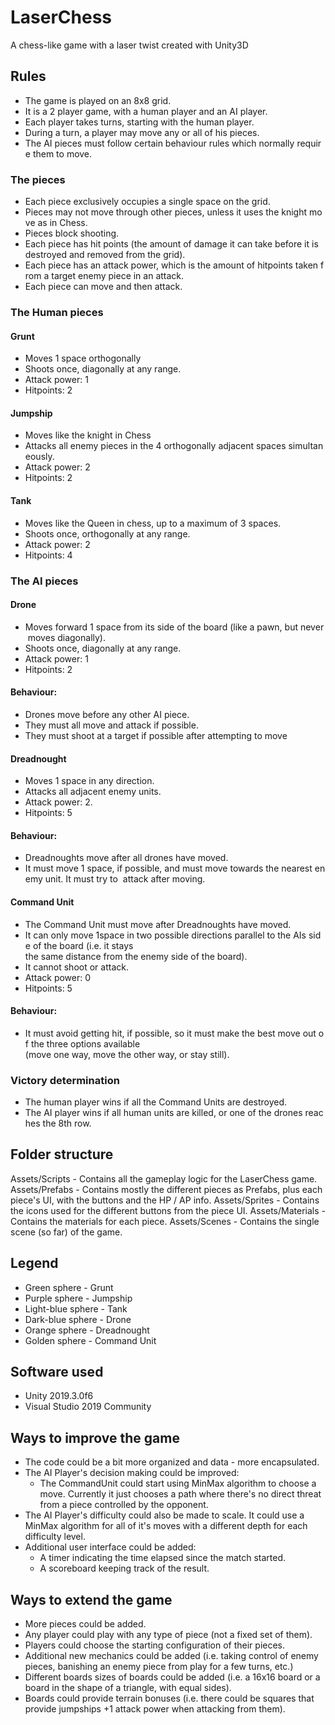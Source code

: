 # LaserChess
A chess-like game with a laser twist created with Unity3D

## Rules

* The game is played on an 8x8 grid. 
* It is a 2 player game, with a human player and an AI player.
* Each player takes turns, starting with the human player.
* During a turn, a player may move any or all of his pieces.
* The AI pieces must follow certain behaviour rules which normally require them to move.

### The pieces

* Each piece exclusively occupies a single space on the grid.
* Pieces may not move through other pieces, unless it uses the knight move as in Chess.
* Pieces block shooting.
* Each piece has hit points (the amount of damage it can take before it is destroyed and removed from the grid).
* Each piece has an attack power, which is the amount of hitpoints taken from a target enemy piece in an attack.
* Each piece can move and then attack.

### The Human pieces

#### Grunt

* Moves 1 space orthogonally
* Shoots once, diagonally at any range.
* Attack power: 1
* Hitpoints: 2

#### Jumpship

* Moves like the knight in Chess
* Attacks all enemy pieces in the 4 orthogonally adjacent spaces simultaneously.
* Attack power: 2
* Hitpoints: 2

#### Tank

* Moves like the Queen in chess, up to a maximum of 3 spaces.
* Shoots once, orthogonally at any range.
* Attack power: 2
* Hitpoints: 4

### The AI pieces

#### Drone

* Moves forward 1 space from its side of the board (like a pawn, but never moves diagonally).
* Shoots once, diagonally at any range.
* Attack power: 1
* Hitpoints: 2

#### Behaviour:

* Drones move before any other AI piece.
* They must all move and attack if possible.
* They must shoot at a target if possible after attempting to move

#### Dreadnought

* Moves 1 space in any direction.
* Attacks all adjacent enemy units.
* Attack power: 2.
* Hitpoints: 5

#### Behaviour:

* Dreadnoughts move after all drones have moved.
* It must move 1 space, if possible, and must move towards the nearest enemy unit. It must try to  attack after moving.

#### Command Unit

* The Command Unit must move after Dreadnoughts have moved.
* It can only move 1space in two possible directions parallel to the AIs side of the board (i.e. it stays  the same distance from the enemy side of the board).
* It cannot shoot or attack.
* Attack power: 0
* Hitpoints: 5

#### Behaviour:

* It must avoid getting hit, if possible, so it must make the best move out of the three options available  (move one way, move the other way, or stay still).

### Victory determination

* The human player wins if all the Command Units are destroyed.
* The AI player wins if all human units are killed, or one of the drones reaches the 8th row.

## Folder structure

Assets/Scripts - Contains all the gameplay logic for the LaserChess game.
Assets/Prefabs - Contains mostly the different pieces as Prefabs, plus each piece's UI, with the buttons and the HP / AP info.
Assets/Sprites - Contains the icons used for the different buttons from the piece UI.
Assets/Materials - Contains the materials for each piece.
Assets/Scenes - Contains the single scene (so far) of the game.

## Legend

* Green sphere - Grunt
* Purple sphere - Jumpship
* Light-blue sphere - Tank
* Dark-blue sphere - Drone
* Orange sphere - Dreadnought
* Golden sphere - Command Unit

## Software used

* Unity 2019.3.0f6
* Visual Studio 2019 Community

## Ways to improve the game

- The code could be a bit more organized and data - more encapsulated.
- The AI Player's decision making could be improved:
  - The CommandUnit could start using MinMax algorithm to choose a move. Currently it just chooses a path where there's no direct threat from a piece controlled by the opponent.
- The AI Player's difficulty could also be made to scale. It could use a MinMax algorithm for all of it's moves with a different depth for each difficulty level.
- Additional user interface could be added:
  - A timer indicating the time elapsed since the match started.
  - A scoreboard keeping track of the result.

## Ways to extend the game

- More pieces could be added.
- Any player could play with any type of piece (not a fixed set of them).
- Players could choose the starting configuration of their pieces.
- Additional new mechanics could be added (i.e. taking control of enemy pieces, banishing an enemy piece from play for a few turns, etc.)
- Different boards sizes of boards could be added (i.e. a 16x16 board or a board in the shape of a triangle, with equal sides).
- Boards could provide terrain bonuses (i.e. there could be squares that provide jumpships +1 attack power when attacking from them).
